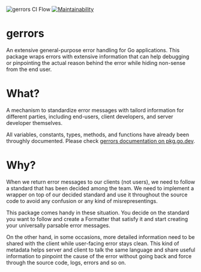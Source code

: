 ![gerrors CI Flow](https://github.com/seinshah/gerrors/actions/workflows/ci.yaml/badge.svg) [![Maintainability](https://api.codeclimate.com/v1/badges/2df8a9a23ca8e274b360/maintainability)](https://codeclimate.com/github/seinshah/gerrors/maintainability)

# gerrors
An extensive general-purpose error handling for Go applications.
This package wraps errors with extensive information that can help debugging or pinpointing the actual reason behind the error while hiding non-sense from the end user.

# What?
A mechanism to standardize error messages with tailord information for different parties, including end-users, client developers, and server developer themselves.

All variables, constants, types, methods, and functions have already been throughly
documented. Please check [gerrors documentation on pkg.go.dev](https://pkg.go.dev/github.com/seinshah/gerrors#pkg-constants).

# Why?
When we return error messages to our clients (not users), we need to follow a
standard that has been decided among the team. We need to implement a wrapper
on top of our decided standard and use it throughout the source code to avoid
any confusion or any kind of misrepresentings.

This package comes handy in these situation. You decide on the standard you
want to follow and create a Formatter that satisfy it and start creating your
universally parsable error messages.

On the other hand, in some occasions, more detailed information need to be
shared with the client while user-facing error stays clean. This kind of metadata
helps server and client to talk the same language and share useful information
to pinpoint the cause of the error without going back and force through the source
code, logs, errors and so on.
